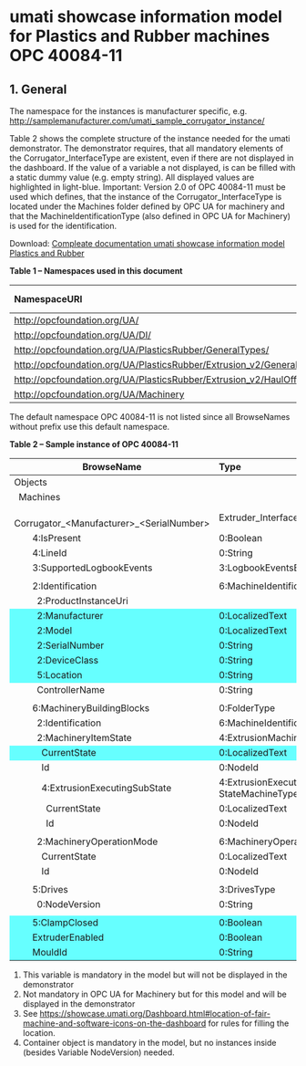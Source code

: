 <html>
<style>
    .pr_table tr:nth-child(10) { background: #66FFFF; }
    .pr_table tr:nth-child(11) { background: #66FFFF; }
    .pr_table tr:nth-child(12) { background: #66FFFF; }
    .pr_table tr:nth-child(13) { background: #66FFFF; }
    .pr_table tr:nth-child(14) { background: #66FFFF; }
    .pr_table tr:nth-child(20) { background: #66FFFF; }
    .pr_table tr:nth-child(33) { background: #66FFFF; }
    .pr_table tr:nth-child(34) { background: #66FFFF; }
    .pr_table tr:nth-child(35) { background: #66FFFF; }
</style>

# umati showcase information model for Plastics and Rubber machines OPC 40084-11

## 1. General
The namespace for the instances is manufacturer specific, e.g. http://samplemanufacturer.com/umati_sample_corrugator_instance/

Table 2 shows the complete structure of the instance needed for the umati demonstrator. The demonstrator requires, that all mandatory elements of the Corrugator_InterfaceType are existent, even if there are not displayed in the dashboard. If the value of a variable a not displayed, is can be filled with a static dummy value (e.g. empty string). All displayed values are highlighted in light-blue.
Important: Version 2.0 of OPC 40084-11 must be used which defines, that the instance of the Corrugator_InterfaceType is located under the Machines folder defined by OPC UA for machinery and that the MachineIdentificationType (also defined in OPC UA for Machinery) is used for the identification.

Download: [Compleate documentation umati showcase information model Plastics and Rubber](https://github.com/umati/Showcase/tree/plasticsrubber/img/PlasticsRubber/PR_40084-11_PDF.pdf)

**Table 1 – Namespaces used in this document**

| **NamespaceURI** | **Namespace Index** | **Example** |
| :- | :- | :- |
| http://opcfoundation.org/UA/ | 0 | 0:NodeVersion |
| http://opcfoundation.org/UA/DI/ | 2 | 2:DeviceClass |
| http://opcfoundation.org/UA/PlasticsRubber/GeneralTypes/ | 3 | 3:MachineInformationType |
| http://opcfoundation.org/UA/PlasticsRubber/Extrusion_v2/GeneralTypes/ | 4 | 4:ExtrusionDeviceType |
| http://opcfoundation.org/UA/PlasticsRubber/Extrusion_v2/HaulOff/ | 5 | 5:ClampClosed |
| http://opcfoundation.org/UA/Machinery | 6 | 6:MachineIdentificationType |

The default namespace OPC 40084-11 is not listed since all BrowseNames without prefix use this default namespace.

**Table 2 – Sample instance of OPC 40084-11**
<div class=pr_table>

|**BrowseName**|**Type**|**Example Value**|**Remarks**|
| - | :- | :- | :- |
|Objects||||
|&ensp;Machines||||
|&ensp;&ensp;&ensp;Corrugator_&lt;Manufacturer>_&lt;SerialNumber>|Extruder\_InterfaceType|||
|&ensp;&ensp;&ensp;&ensp;4:IsPresent|0:Boolean|true|1)|
|&ensp;&ensp;&ensp;&ensp;4:LineId|0:String|“Foil line 1”|1)|
|&ensp;&ensp;&ensp;&ensp;3:SupportedLogbookEvents|3:LogbookEventsEnumeration[]|*empty array / NULL*|1)|
|||||
|&ensp;&ensp;&ensp;&ensp;2:Identification|6:MachineIdentificationType|||
|&ensp;&ensp;&ensp;&ensp;&ensp;2:ProductInstanceUri||“https://samplemanufacturer.com/Corrugator1234”|1)|
|&ensp;&ensp;&ensp;&ensp;&ensp;2:Manufacturer|0:LocalizedText|“Sample Manufacturer”||
|&ensp;&ensp;&ensp;&ensp;&ensp;2:Model|0:LocalizedText|“Corrugator 3000”|2)|
|&ensp;&ensp;&ensp;&ensp;&ensp;2:SerialNumber|0:String|“1234”||
|&ensp;&ensp;&ensp;&ensp;&ensp;2:DeviceClass|0:String|“Corrugator”||
|&ensp;&ensp;&ensp;&ensp;&ensp;5:Location|0:String|“K 14 F42/N 51.260407 E 6.744588”|2), 3)|
|&ensp;&ensp;&ensp;&ensp;&ensp;ControllerName|0:String|“My Controller”|1)|
|||||
|&ensp;&ensp;&ensp;&ensp;6:MachineryBuildingBlocks|0:FolderType|||
|&ensp;&ensp;&ensp;&ensp;&ensp;2:Identification|6:MachineIdentificationType|Reference to the instance *Identification* above||
|&ensp;&ensp;&ensp;&ensp;&ensp;2:MachineryItemState|4:ExtrusionMachineryItemState\_StateMachineType|||
|&ensp;&ensp;&ensp;&ensp;&ensp;&ensp;CurrentState|0:LocalizedText|“Executing”||
|&ensp;&ensp;&ensp;&ensp;&ensp;&ensp;Id|0:NodeId|ns=4;i=5092|1)|
|&ensp;&ensp;&ensp;&ensp;&ensp;&ensp;4:ExtrusionExecutingSubState|4:ExtrusionExecutingSubState\_<br>StateMachineType||1)|
|&ensp;&ensp;&ensp;&ensp;&ensp;&ensp;&ensp;CurrentState|0:LocalizedText|“ControlledRun”|1)|
|&ensp;&ensp;&ensp;&ensp;&ensp;&ensp;&ensp;Id|0:NodeId|ns=4;i=5070|1)|
|||||
|&ensp;&ensp;&ensp;&ensp;&ensp;2:MachineryOperationMode|6:MachineryOperationModeStateMachineType|||
|&ensp;&ensp;&ensp;&ensp;&ensp;&ensp;CurrentState|0:LocalizedText|“Processing”||
|&ensp;&ensp;&ensp;&ensp;&ensp;&ensp;Id|0:NodeId|ns=6;i=5026||
|||||
|&ensp;&ensp;&ensp;&ensp;5:Drives|3:DrivesType||1), 4)|
|&ensp;&ensp;&ensp;&ensp;&ensp;0:NodeVersion|0:String|“1”|1)|
|||||
|&ensp;&ensp;&ensp;&ensp;5:ClampClosed|0:Boolean|true||
|&ensp;&ensp;&ensp;&ensp;ExtruderEnabled|0:Boolean|true||
|&ensp;&ensp;&ensp;&ensp;MouldId|0:String|“Mould 42”||

</div>

1)	This variable is mandatory in the model but will not be displayed in the demonstrator
2)	Not mandatory in OPC UA for Machinery but for this model and will be displayed in the demonstrator
3)	See https://showcase.umati.org/Dashboard.html#location-of-fair-machine-and-software-icons-on-the-dashboard for rules for filling the location.
4)	Container object is mandatory in the model, but no instances inside (besides Variable NodeVersion) needed.

</html>

